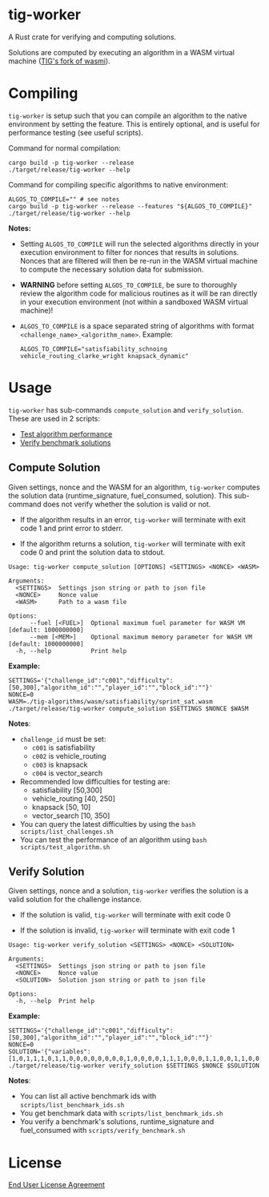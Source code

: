 # tig-worker

A Rust crate for verifying and computing solutions.

Solutions are computed by executing an algorithm in a WASM virtual machine ([TIG's fork of wasmi](https://github.com/tig-foundation/wasmi)).

# Compiling

`tig-worker` is setup such that you can compile an algorithm to the native environment by setting the feature. This is entirely optional, and is useful for performance testing (see useful scripts).

Command for normal compilation:
```
cargo build -p tig-worker --release
./target/release/tig-worker --help
```

Command for compiling specific algorithms to native environment:
```
ALGOS_TO_COMPILE="" # see notes
cargo build -p tig-worker --release --features "${ALGOS_TO_COMPILE}"
./target/release/tig-worker --help
```

**Notes:**

* Setting `ALGOS_TO_COMPILE` will run the selected algorithms directly in your execution environment to filter for nonces that results in solutions. Nonces that are filtered will then be re-run in the WASM virtual machine to compute the necessary solution data for submission.

* **WARNING** before setting `ALGOS_TO_COMPILE`, be sure to thoroughly review the algorithm code for malicious routines as it will be ran directly in your execution environment (not within a sandboxed WASM virtual machine)!

* `ALGOS_TO_COMPILE` is a space separated string of algorithms with format `<challenge_name>_<algorithm_name>`. Example: 

    ```
    ALGOS_TO_COMPILE="satisfiability_schnoing vehicle_routing_clarke_wright knapsack_dynamic"
    ```

# Usage

`tig-worker` has sub-commands `compute_solution` and `verify_solution`. These are used in 2 scripts:

* [Test algorithm performance](../scripts/test_algorithm_performance.sh)
* [Verify benchmark solutions](../scripts/verify_benchmark_solutions.sh)

## Compute Solution

Given settings, nonce and the WASM for an algorithm, `tig-worker` computes the solution data (runtime_signature, fuel_consumed, solution). This sub-command does not verify whether the solution is valid or not.

* If the algorithm results in an error, `tig-worker` will terminate with exit code 1 and print error to stderr.

* If the algorithm returns a solution, `tig-worker` will terminate with exit code 0 and print the solution data to stdout.

```
Usage: tig-worker compute_solution [OPTIONS] <SETTINGS> <NONCE> <WASM>

Arguments:
  <SETTINGS>  Settings json string or path to json file
  <NONCE>     Nonce value
  <WASM>      Path to a wasm file

Options:
      --fuel [<FUEL>]  Optional maximum fuel parameter for WASM VM [default: 1000000000]
      --mem [<MEM>]    Optional maximum memory parameter for WASM VM [default: 1000000000]
  -h, --help           Print help
```

**Example:**
```
SETTINGS='{"challenge_id":"c001","difficulty":[50,300],"algorithm_id":"","player_id":"","block_id":""}'
NONCE=0
WASM=./tig-algorithms/wasm/satisfiability/sprint_sat.wasm
./target/release/tig-worker compute_solution $SETTINGS $NONCE $WASM 
```

**Notes**:
* `challenge_id` must be set:
  * `c001` is satisfiability
  * `c002` is vehicle_routing
  * `c003` is knapsack
  * `c004` is vector_search
* Recommended low difficulties for testing are:
  * satisfiability [50,300]
  * vehicle_routing [40, 250]
  * knapsack [50, 10]
  * vector_search [10, 350]
* You can query the latest difficulties by using the `bash scripts/list_challenges.sh`
* You can test the performance of an algorithm using `bash scripts/test_algorithm.sh`

## Verify Solution

Given settings, nonce and a solution, `tig-worker` verifies the solution is a valid solution for the challenge instance.

* If the solution is valid, `tig-worker` will terminate with exit code 0

* If the solution is invalid, `tig-worker` will terminate with exit code 1

```
Usage: tig-worker verify_solution <SETTINGS> <NONCE> <SOLUTION>

Arguments:
  <SETTINGS>  Settings json string or path to json file
  <NONCE>     Nonce value
  <SOLUTION>  Solution json string or path to json file

Options:
  -h, --help  Print help
```

**Example:**
```
SETTINGS='{"challenge_id":"c001","difficulty":[50,300],"algorithm_id":"","player_id":"","block_id":""}'
NONCE=0
SOLUTION='{"variables":[1,0,1,1,1,0,1,1,0,0,0,0,0,0,0,0,1,0,0,0,0,1,1,1,0,0,0,1,1,0,0,1,1,0,0,1,0,1,0,1,1,0,0,0,1,1,0,1,1,0]}'
./target/release/tig-worker verify_solution $SETTINGS $NONCE $SOLUTION
```

**Notes**:
* You can list all active benchmark ids with `scripts/list_benchmark_ids.sh`
* You get benchmark data with  `scripts/list_benchmark_ids.sh`
* You verify a benchmark's solutions, runtime_signature and fuel_consumed with  `scripts/verify_benchmark.sh`

# License

[End User License Agreement](../docs/agreements/end_user_license_agreement.pdf)